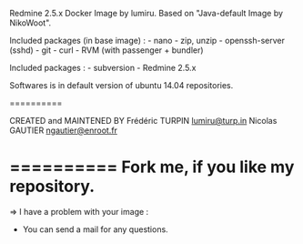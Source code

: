 Redmine 2.5.x Docker Image by lumiru.
	Based on "Java-default Image by NikoWoot".

Included packages (in base image) : - nano
									- zip, unzip
									- openssh-server (sshd)
									- git
									- curl
									- RVM (with passenger + bundler)

Included packages : - subversion
					- Redmine 2.5.x

Softwares is in default version of ubuntu 14.04 repositories.

==========

CREATED and MAINTENED BY
Frédéric TURPIN <lumiru@turp.in>
Nicolas GAUTIER <ngautier@enroot.fr>

==========
	Fork me, if you like my repository.
==========

=> I have a problem with your image :
- You can send a mail for any questions.